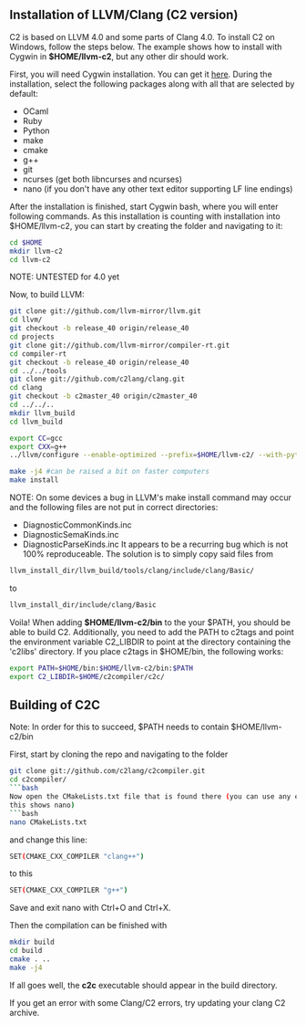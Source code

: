 
## Installation of LLVM/Clang (C2 version)
C2 is based on LLVM 4.0 and some parts of Clang 4.0.
To install C2 on Windows, follow the steps below. The example shows
how to install with Cygwin in **$HOME/llvm-c2**, but any other dir should work.

First, you will need Cygwin installation. You can get it [here](https://cygwin.com/install.html).
During the installation, select the following packages along with all that are selected
by default:

* OCaml
* Ruby
* Python
* make
* cmake
* g++
* git
* ncurses (get both libncurses and ncurses)
* nano (if you don't have any other text editor supporting LF line endings)

After the installation is finished, start Cygwin bash, where you will enter following commands.
As this installation is counting with installation into $HOME/llvm-c2, you can start by creating
the folder and navigating to it:
```bash
cd $HOME
mkdir llvm-c2
cd llvm-c2
```

NOTE: UNTESTED for 4.0 yet

Now, to build LLVM:
```bash
git clone git://github.com/llvm-mirror/llvm.git
cd llvm/
git checkout -b release_40 origin/release_40
cd projects
git clone git://github.com/llvm-mirror/compiler-rt.git
cd compiler-rt
git checkout -b release_40 origin/release_40
cd ../../tools
git clone git://github.com/c2lang/clang.git
cd clang
git checkout -b c2master_40 origin/c2master_40
cd ../../..
mkdir llvm_build
cd llvm_build

export CC=gcc
export CXX=g++
../llvm/configure --enable-optimized --prefix=$HOME/llvm-c2/ --with-python=/usr/bin/python2

make -j4 #can be raised a bit on faster computers
make install
```
NOTE:
On some devices a bug in LLVM's make install command may occur and the following files are not put in correct directories:
* DiagnosticCommonKinds.inc
* DiagnosticSemaKinds.inc
* DiagnosticParseKinds.inc
It appears to be a recurring bug which is not 100% reproduceable. The solution is to simply copy
said files from 
```bash
llvm_install_dir/llvm_build/tools/clang/include/clang/Basic/
``` 
to
```bash
llvm_install_dir/include/clang/Basic
```


Voila! When adding **$HOME/llvm-c2/bin** to the your $PATH, you should be able
to build C2. Additionally, you need to add the PATH to c2tags and point the
environment variable C2_LIBDIR to point at the directory containing the 'c2libs'
directory. If you place c2tags in $HOME/bin, the following works:
```bash
export PATH=$HOME/bin:$HOME/llvm-c2/bin:$PATH
export C2_LIBDIR=$HOME/c2compiler/c2c/
```

## Building of C2C
Note: In order for this to succeed, $PATH needs to contain $HOME/llvm-c2/bin

First, start by cloning the repo and navigating to the folder
```bash
git clone git://github.com/c2lang/c2compiler.git
cd c2compiler/
```bash
Now open the CMakeLists.txt file that is found there (you can use any editor that supports LF endings,
this shows nano)
```bash
nano CMakeLists.txt
```
and change this line:
```bash
SET(CMAKE_CXX_COMPILER "clang++")
```
to this
```bash
SET(CMAKE_CXX_COMPILER "g++")
```
Save and exit nano with Ctrl+O and Ctrl+X.

Then the compilation can be finished with
```bash
mkdir build
cd build
cmake . ..
make -j4
```
If all goes well, the **c2c** executable should appear in the build directory.

If you get an error with some Clang/C2 errors, try updating your clang C2 archive.

